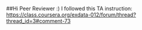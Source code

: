 ##Hi Peer Reviewer :)
I followed this TA instruction:
https://class.coursera.org/exdata-012/forum/thread?thread_id=3#comment-73
